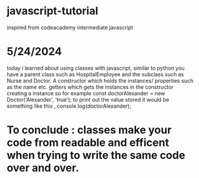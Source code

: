 # javascript-tutorial
inspired from codeacademy intermediate javascript 
# 5/24/2024
today i learned about using classes with javascript, similar to python you have a parent class such as HospitalEmployee and the subclass such as Nurse and Doctor. 
A constructor which holds the instances/ properties such as the name etc.
getters which gets the instances in the constructor 
creating a instance so for example const doctorAlexander = new Doctor('Alexander', 'true');
to print out the value stored it would be something like this , console.log(doctorAlexander);

# To conclude : classes make your code from readable and efficent when trying to write the same code over and over. 
